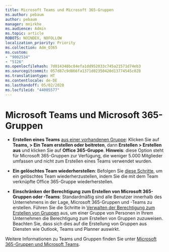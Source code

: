 ```yaml
---
title: Microsoft Teams und Microsoft 365-Gruppen
ms.author: pebaum
author: pebaum
manager: mnirkhe
ms.audience: Admin
ms.topic: article
ROBOTS: NOINDEX, NOFOLLOW
localization_priority: Priority
ms.collection: Adm_O365
ms.custom:
- "9002534"
- "5126"
ms.openlocfilehash: 7d014348bc84efa1dd952033c745a21571d74eb3
ms.sourcegitcommit: 057d87c9d866fa1371d02350420d13774545c028
ms.translationtype: HT
ms.contentlocale: de-DE
ms.lasthandoff: 05/02/2020
ms.locfileid: "44005577"
---
```

# <a name="microsoft-teams-and-microsoft-365-groups"></a>Microsoft Teams und Microsoft 365-Gruppen

- **Erstellen eines Teams** [aus einer vorhandenen Gruppe](https://support.microsoft.com/de-DE/office/create-a-team-from-an-existing-group-24ec428e-40d7-4a1a-ab87-29be7d145865): Klicken Sie auf **Teams, > Ein Team erstellen oder beitreten**, dann **Erstellen > Erstellen aus** und klicken Sie auf **Office 365-Gruppe**. **Hinweis**: diese Option steht für Microsoft 365-Gruppen zur Verfügung, die weniger 5.000 Mitglieder umfassen und nicht zum Erstellen eines Teams verwendet wurden.

- **Ein gelöschtes Team wiederherstellen**: Befolgen Sie [diese Schritte](https://docs.microsoft.com/microsoftteams/archive-or-delete-a-team#restore-a-deleted-team), um ein gelöschtes Team wiederherzustellen, indem Sie die mit dem Team verknüpfte Office 365-Gruppe wiederherstellen.

- **Einschränken der Berechtigung zum Erstellen von Microsoft 365-Gruppen oder -Teams**: Standardmäßig sind alle Benutzer innerhalb des Unternehmens in der Lage, Microsoft 365-Gruppen und -Teams zu erstellen.  Führen Sie die Schritte in [Verwalten der Berechtigung zum Erstellen von Gruppen](https://support.office.com/article/Manage-who-can-create-Office-365-Groups-4c46c8cb-17d0-44b5-9776-005fced8e618) aus, um einer Gruppe von Personen in Ihrem Unternehmen die Berechtigung zum Erstellen von Gruppen zuzuweisen. Beachten Sie, dass sich dies auf die Erstellung von Gruppen aus Diensten wie Outlook, Teams und Planner auswirkt.

Weitere Informationen zu Teams und Gruppen finden Sie unter [Microsoft 365-Gruppen und Microsoft Teams](https://docs.microsoft.com/microsoftteams/office-365-groups).
